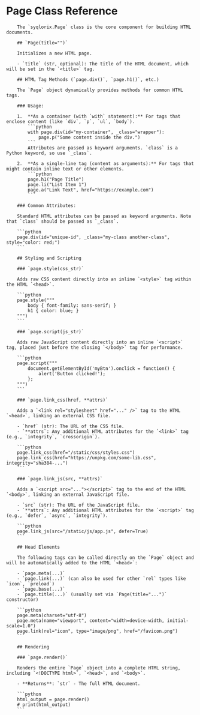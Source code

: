 # Page Class Reference

        The `syqlorix.Page` class is the core component for building HTML documents.

        ## `Page(title="")`

        Initializes a new HTML page.

        - `title` (str, optional): The title of the HTML document, which will be set in the `<title>` tag.

        ## HTML Tag Methods (`page.div()`, `page.h1()`, etc.)

        The `Page` object dynamically provides methods for common HTML tags.

        ### Usage:

        1.  **As a container (with `with` statement):** For tags that enclose content (like `div`, `p`, `ul`, `body`).
            ```python
            with page.div(id="my-container", _class="wrapper"):
                page.p("Some content inside the div.")
            ```
            Attributes are passed as keyword arguments. `class` is a Python keyword, so use `_class`.

        2.  **As a single-line tag (content as arguments):** For tags that might contain inline text or other elements.
            ```python
            page.h1("Page Title")
            page.li("List Item 1")
            page.a("Link Text", href="https://example.com")
            ```

        ### Common Attributes:

        Standard HTML attributes can be passed as keyword arguments. Note that `class` should be passed as `_class`.

        ```python
        page.div(id="unique-id", _class="my-class another-class", style="color: red;")
        ```

        ## Styling and Scripting

        ### `page.style(css_str)`

        Adds raw CSS content directly into an inline `<style>` tag within the HTML `<head>`.

        ```python
        page.style("""
            body { font-family: sans-serif; }
            h1 { color: blue; }
        """)
        ```

        ### `page.script(js_str)`

        Adds raw JavaScript content directly into an inline `<script>` tag, placed just before the closing `</body>` tag for performance.

        ```python
        page.script("""
            document.getElementById('myBtn').onclick = function() {
                alert('Button clicked!');
            };
        """)
        ```

        ### `page.link_css(href, **attrs)`

        Adds a `<link rel="stylesheet" href="..." />` tag to the HTML `<head>`, linking an external CSS file.

        - `href` (str): The URL of the CSS file.
        - `**attrs`: Any additional HTML attributes for the `<link>` tag (e.g., `integrity`, `crossorigin`).

        ```python
        page.link_css(href="/static/css/styles.css")
        page.link_css(href="https://unpkg.com/some-lib.css", integrity="sha384-...")
        ```

        ### `page.link_js(src, **attrs)`

        Adds a `<script src="..."></script>` tag to the end of the HTML `<body>`, linking an external JavaScript file.

        - `src` (str): The URL of the JavaScript file.
        - `**attrs`: Any additional HTML attributes for the `<script>` tag (e.g., `defer`, `async`, `integrity`).

        ```python
        page.link_js(src="/static/js/app.js", defer=True)
        ```

        ## Head Elements

        The following tags can be called directly on the `Page` object and will be automatically added to the HTML `<head>`:

        - `page.meta(...)`
        - `page.link(...)` (can also be used for other `rel` types like `icon`, `preload`)
        - `page.base(...)`
        - `page.title(...)` (usually set via `Page(title="...")` constructor)

        ```python
        page.meta(charset="utf-8")
        page.meta(name="viewport", content="width=device-width, initial-scale=1.0")
        page.link(rel="icon", type="image/png", href="/favicon.png")
        ```

        ## Rendering

        ### `page.render()`

        Renders the entire `Page` object into a complete HTML string, including `<!DOCTYPE html>`, `<head>`, and `<body>`.

        - **Returns**: `str` - The full HTML document.

        ```python
        html_output = page.render()
        # print(html_output)
        ```